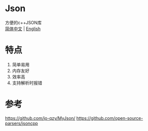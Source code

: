 ﻿# Json
方便的c++JSON库<br>
[简体中文](README.md) | [English](README_EN.md)
# 特点
1. 简单易用
2. 内存友好
3. 效率高
4. 支持解析时报错
# 参考
https://github.com/jo-qzy/MyJson/
https://github.com/open-source-parsers/jsoncpp
